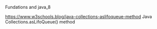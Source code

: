 Fundations and java_8




https://www.w3schools.blog/java-collections-aslifoqueue-method
Java Collections.asLifoQueue() method